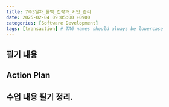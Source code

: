 ```yaml
---
title: 7주3일차_롤백_전략과_커밋_관리
date: 2025-02-04 09:05:00 +0900
categories: [Software Development]
tags: [transaction] # TAG names should always be lowercase
---
```


## 필기 내용

## Action Plan

## 수업 내용 필기 정리.


